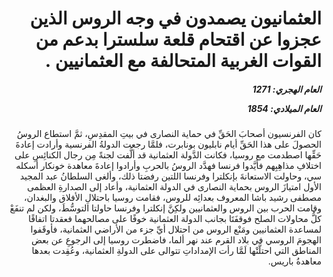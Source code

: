 <h1 dir="rtl">العثمانيون يصمدون في وجه الروس الذين عجزوا عن اقتحام قلعة سلسترا بدعم من القوات الغربية المتحالفة مع العثمانيين  .</h1>

<h5 dir="rtl">العام الهجري:  1271

العام الميلادي: 1854

</h5>

<p dir="rtl">كان الفرنسيون أصحابَ الحَقِّ في حماية النصارى في بيتِ المقدِسِ، ثمَّ استطاع الروسُ الحصولَ على هذا الحَقِّ أيام نابليون بونابرت، فلمَّا رجعت الدولةُ الفرنسية وأرادت إعادةَ حَقِّها اصطدمت مع روسيا، فكانت الدَّولة العثمانية قد ألَّفت لجنةً مِن رجال الكنائِسِ على اختلافِ مذاهِبِهم فأيَّدوا فرنسا فهدَّد الروسُ بالحربِ وأرادوا إعادةَ معاهدة خونكار أسكله سي، وحاولت الاستعانةَ بإنكلترا وفرنسا اللتين رفضتا ذلك، وألغى السلطانُ عبد المجيد الأول امتيازَ الروس بحماية النصارى في الدولة العثمانية، وأعاد إلى الصدارةِ العظمى مصطفى رشيد باشا المعروف بعدائِه للروس، فقامت روسيا باحتلالِ الأفلاق والبغدان، وقامت الحرب بين الروس والعثمانيين ولكِنَّ إنكلترا وفرنسا حاولتا التوسُّطَ، ولكن لم تنفَعْ كلُّ محاولات الصلح فوقفَتَا بجانب الدولة العثمانية خوفًا على مصالحهما فعقدتا اتفاقًا لمساعدة العثمانيين ومَنْع الروس من احتلال أيِّ جزء من الأراضي العثمانية، فأوقَفوا الهجومَ الروسي في بلاد القرم عند نهر ألما، فاضطرت روسيا إلى الرجوعِ عن بعض المناطق التي احتلَّتْها لَمَّا رأت الإمداداتِ تتوالى على الدولةِ العثمانية، وعُقِدت بعدها معاهدةُ باريس.</p></br>
